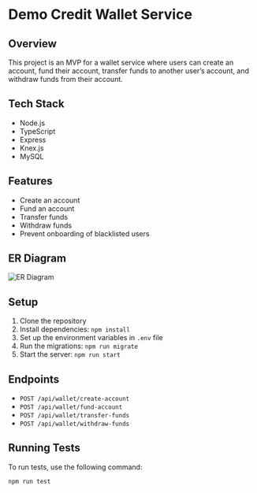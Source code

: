 # Demo Credit Wallet Service

## Overview

This project is an MVP for a wallet service where users can create an account, fund their account, transfer funds to another user’s account, and withdraw funds from their account.

## Tech Stack

- Node.js
- TypeScript
- Express
- Knex.js
- MySQL

## Features

- Create an account
- Fund an account
- Transfer funds
- Withdraw funds
- Prevent onboarding of blacklisted users

## ER Diagram

![ER Diagram](./er-diagram.png)

## Setup

1. Clone the repository
2. Install dependencies: `npm install`
3. Set up the environment variables in `.env` file
4. Run the migrations: `npm run migrate`
5. Start the server: `npm run start`

## Endpoints

- `POST /api/wallet/create-account`
- `POST /api/wallet/fund-account`
- `POST /api/wallet/transfer-funds`
- `POST /api/wallet/withdraw-funds`

## Running Tests

To run tests, use the following command:

```bash
npm run test
```
